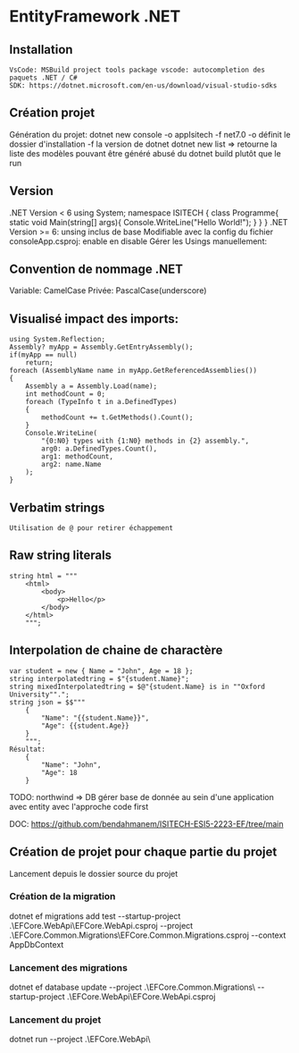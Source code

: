 # EntityFramework .NET
## Installation
    VsCode: MSBuild project tools package vscode: autocompletion des paquets .NET / C#
    SDK: https://dotnet.microsoft.com/en-us/download/visual-studio-sdks
## Création projet
Génération du projet:  dotnet new console -o appIsitech -f net7.0
    -o définit le dossier d'installation
    -f la version de dotnet
dotnet new list => retourne la liste des modèles pouvant être généré
abusé du dotnet build plutôt que le run
## Version
.NET Version < 6
    using System;
    namespace ISITECH
    {
        class Programme{
            static void Main(string[] args){
                Console.WriteLine("Hello World!");
            }
        }
    }
.NET Version >= 6: unsing inclus de base 
    Modifiable avec la config du fichier consoleApp.csproj:
        <ImplicitUsings>enable</ImplicitUsings>  en disable
    Gérer les Usings manuellement:
        <ItemGroup>
            <Using Remove="System" />
            <Using Include="System.Numerics" />
        </ItemGroup>
    
## Convention de nommage .NET 
Variable: CamelCase
Privée: PascalCase(underscore)

## Visualisé impact des imports: 
    using System.Reflection;
    Assembly? myApp = Assembly.GetEntryAssembly();
    if(myApp == null)
        return;
    foreach (AssemblyName name in myApp.GetReferencedAssemblies())
    {
        Assembly a = Assembly.Load(name);
        int methodCount = 0;
        foreach (TypeInfo t in a.DefinedTypes)
        {
            methodCount += t.GetMethods().Count();
        }
        Console.WriteLine(
            "{0:N0} types with {1:N0} methods in {2} assembly.",
            arg0: a.DefinedTypes.Count(),
            arg1: methodCount, 
            arg2: name.Name
        );
    }
## Verbatim strings
    Utilisation de @ pour retirer échappement
## Raw string literals
    string html = """
        <html>
            <body>
                <p>Hello</p>
            </body>
        </html>
        """;

## Interpolation de chaine de charactère
    var student = new { Name = "John", Age = 18 };
    string interpolatedtring = $"{student.Name}";
    string mixedInterpolatedtring = $@"{student.Name} is in ""Oxford University"".";
    string json = $$"""
        {
            "Name": "{{student.Name}}",
            "Age": {{student.Age}}
        }
        """;
    Résultat:
        {
            "Name": "John",
            "Age": 18
        }

TODO: 
northwind => DB
gérer base de donnée au sein d'une application avec entity avec l'approche code first

DOC: https://github.com/bendahmanem/ISITECH-ESI5-2223-EF/tree/main

## Création de projet pour chaque partie du projet
Lancement depuis le dossier source du projet
### Création de la migration
dotnet ef migrations add test --startup-project .\EFCore.WebApi\EFCore.WebApi.csproj --project .\EFCore.Common.Migrations\EFCore.Common.Migrations.csproj  --context AppDbContext

### Lancement des migrations
dotnet ef database update --project .\EFCore.Common.Migrations\ --startup-project .\EFCore.WebApi\EFCore.WebApi.csproj

### Lancement du projet
dotnet run --project .\EFCore.WebApi\
